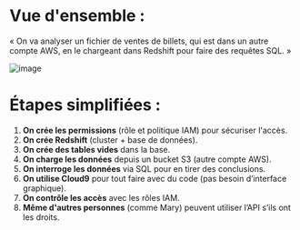 # Vue d'ensemble :

« On va analyser un fichier de ventes de billets, qui est dans un autre compte AWS, en le chargeant dans Redshift pour faire des requêtes SQL. »

![image](https://github.com/user-attachments/assets/ab4da5ec-045a-4379-921d-0edf3690c827)


# Étapes simplifiées :

1. **On crée les permissions** (rôle et politique IAM) pour sécuriser l'accès.
2. **On crée Redshift** (cluster + base de données).
3. **On crée des tables vides** dans la base.
4. **On charge les données** depuis un bucket S3 (autre compte AWS).
5. **On interroge les données** via SQL pour en tirer des conclusions.
6. **On utilise Cloud9** pour tout faire avec du code (pas besoin d’interface graphique).
7. **On contrôle les accès** avec les rôles IAM.
8. **Même d'autres personnes** (comme Mary) peuvent utiliser l’API s’ils ont les droits.


